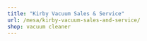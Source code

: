 ```yaml
---
title: "Kirby Vacuum Sales & Service"
url: /mesa/kirby-vacuum-sales-and-service/
shop: vacuum cleaner
---
```

